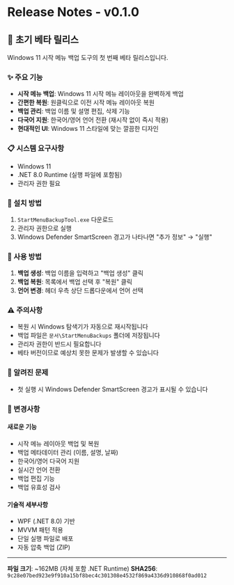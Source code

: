 # Release Notes - v0.1.0

## 🎉 초기 베타 릴리스

Windows 11 시작 메뉴 백업 도구의 첫 번째 베타 릴리스입니다.

### ✨ 주요 기능

- **시작 메뉴 백업**: Windows 11 시작 메뉴 레이아웃을 완벽하게 백업
- **간편한 복원**: 원클릭으로 이전 시작 메뉴 레이아웃 복원
- **백업 관리**: 백업 이름 및 설명 편집, 삭제 기능
- **다국어 지원**: 한국어/영어 언어 전환 (재시작 없이 즉시 적용)
- **현대적인 UI**: Windows 11 스타일에 맞는 깔끔한 디자인

### 📋 시스템 요구사항

- Windows 11
- .NET 8.0 Runtime (실행 파일에 포함됨)
- 관리자 권한 필요

### 💾 설치 방법

1. `StartMenuBackupTool.exe` 다운로드
2. 관리자 권한으로 실행
3. Windows Defender SmartScreen 경고가 나타나면 "추가 정보" → "실행"

### 🔧 사용 방법

1. **백업 생성**: 백업 이름을 입력하고 "백업 생성" 클릭
2. **백업 복원**: 목록에서 백업 선택 후 "복원" 클릭
3. **언어 변경**: 헤더 우측 상단 드롭다운에서 언어 선택

### ⚠️ 주의사항

- 복원 시 Windows 탐색기가 자동으로 재시작됩니다
- 백업 파일은 `문서\StartMenuBackups` 폴더에 저장됩니다
- 관리자 권한이 반드시 필요합니다
- 베타 버전이므로 예상치 못한 문제가 발생할 수 있습니다

### 🐛 알려진 문제

- 첫 실행 시 Windows Defender SmartScreen 경고가 표시될 수 있습니다

### 📝 변경사항

#### 새로운 기능
- 시작 메뉴 레이아웃 백업 및 복원
- 백업 메타데이터 관리 (이름, 설명, 날짜)
- 한국어/영어 다국어 지원
- 실시간 언어 전환
- 백업 편집 기능
- 백업 유효성 검사

#### 기술적 세부사항
- WPF (.NET 8.0) 기반
- MVVM 패턴 적용
- 단일 실행 파일로 배포
- 자동 압축 백업 (ZIP)

---

**파일 크기**: ~162MB (자체 포함 .NET Runtime)
**SHA256**: `9c28e07bed923e9f910a15bf8bec4c301308e4532f869a4336d910868f0ad012`